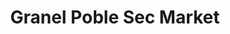 ---
title: "Granel Poble Sec Market"
url: /barcelona/granel-poble-sec-market/
shop: supermercado
---